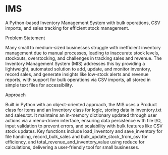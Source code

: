 # IMS
A Python-based Inventory Management System with bulk operations, CSV imports, and sales tracking for efficient stock management.

Problem Statement

Many small to medium-sized businesses struggle with inefficient inventory management due to manual processes, leading to inaccurate stock levels, stockouts, overstocking, and challenges in tracking sales and revenue. The Inventory Management System (MIS) addresses this by providing a lightweight, automated solution to add, update, and monitor inventory, record sales, and generate insights like low-stock alerts and revenue reports, with support for bulk operations via CSV imports, all stored in simple text files for accessibility.

Approach

Built in Python with an object-oriented approach, the MIS uses a Product class for items and an Inventory class for logic, storing data in inventory.txt and sales.txt. It maintains an in-memory dictionary updated through user actions via a menu-driven interface, ensuring data persistence with file I/O, input validation to prevent errors, and scalability with bulk features like CSV stock updates. Key functions include load_inventory and save_inventory for file handling, record_bulk_sales and bulk_update_stock_from_csv for efficiency, and total_revenue_and_inventory_value using reduce for calculations, delivering a user-friendly tool for small businesses.
